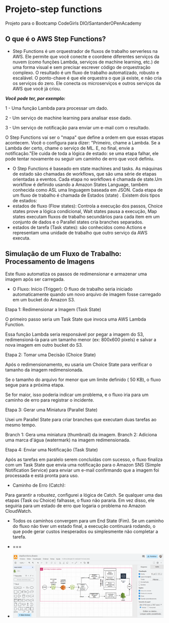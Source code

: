 # Projeto-step functions
Projeto para o Bootcamp CodeGirls DIO/SantanderOPenAcademy

## O que é o AWS Step Functions?
* Step Functions é um orquestrador de fluxos de trabalho serverless na AWS. Ele permite que você conecte e coordene diferentes serviços da nuvem (como funções Lambda, serviços de machine learning, etc.) de uma forma visual e sem precisar escrever código de orquestração complexo. O resultado é um fluxo de trabalho automatizado, robusto e escalável. O ponto-chave é que ele orquestra o que já existe, e não cria os serviços do zero. Ele conecta os microserviços e outros serviços da AWS que você já criou.

***Você pode ter, por exemplo:***

1 - Uma função Lambda para processar um dado.

2 - Um serviço de machine learning para analisar esse dado.

3 - Um serviço de notificação para enviar um e-mail com o resultado.

O Step Functions vai ser o "mapa" que define a ordem em que essas etapas acontecem. Você o configura para dizer: "Primeiro, chame a Lambda. Se a Lambda der certo, chame o serviço de ML. E, no final, envie a notificação."Ele cuida de toda a lógica de estado: se uma etapa falhar, ele pode tentar novamente ou seguir um caminho de erro que você definiu.
* O Step Functions é baseado em state machines and tasks. As máquinas de estado são chamadas de workflows, que são uma série de etapas orientadas a eventos. Cada etapa no workflows é chamada de state.Um workflow é definido usando a Amazon States Language, também conhecida como ASL uma linguagem baseada em JSON. Cada etapa de um fluxo de trabalho é chamada de Estados (state) . Existem dois tipos de estados:
* estados de fluxo (Flow states): Controla a execução dos passos, Choice states prove a lógica condicional, Wait states pausa a execução, Map states executam fluxos de trabalho secundários para cada item em um conjunto de dados e o Parallel states cria branches separados.
* estados de tarefa (Task states): são conhecidos como Actions e representam uma unidade de trabalho que outro serviço da AWS executa.
## Simulação de um Fluxo de Trabalho: Processamento de Imagens
Este fluxo automatiza os passos de redimensionar e armazenar uma imagem após ser carregada.
* O Fluxo:
Início (Trigger): O fluxo de trabalho seria iniciado automaticamente quando um novo arquivo de imagem fosse carregado em um bucket do Amazon S3.

Etapa 1: Redimensionar a Imagem (Task State)

O primeiro passo seria um Task State que invoca uma AWS Lambda Function.

Essa função Lambda seria responsável por pegar a imagem do S3, redimensioná-la para um tamanho menor (ex: 800x600 pixels) e salvar a nova imagem em outro bucket do S3.

Etapa 2: Tomar uma Decisão (Choice State)

Após o redimensionamento, eu usaria um Choice State para verificar o tamanho da imagem redimensionada.

Se o tamanho do arquivo for menor que um limite definido ( 50 KB), o fluxo segue para a próxima etapa.

Se for maior, isso poderia indicar um problema, e o fluxo iria para um caminho de erro para registrar o incidente.

Etapa 3: Gerar uma Miniatura (Parallel State)

Usei um Parallel State para criar branches que executam duas tarefas ao mesmo tempo.

Branch 1: Gera uma miniatura (thumbnail) da imagem.
Branch 2: Adiciona uma marca d'água (watermark) na imagem redimensionada.

Etapa 4: Enviar uma Notificação (Task State)

Após as tarefas em paralelo serem concluídas com sucesso, o fluxo finaliza com um Task State que envia uma notificação para o Amazon SNS (Simple Notification Service) para enviar um e-mail confirmando que a imagem foi processada e está pronta para uso.

* Caminho de Erro (Catch):

Para garantir a robustez, configurei a lógica de Catch. Se qualquer uma das etapas (Task ou Choice) falhasse, o fluxo não pararia. Em vez disso, ele seguiria para um estado de erro que logaria o problema no Amazon CloudWatch.
* Todos os caminhos convergem para um End State (Fim).  Se um caminho do fluxo não tiver um estado final, a execução continuará rodando, o que pode gerar custos inesperados ou simplesmente não completar a tarefa.

* ===
* ![Diagrama do Workflow](images/stepfunctionproject.png)
